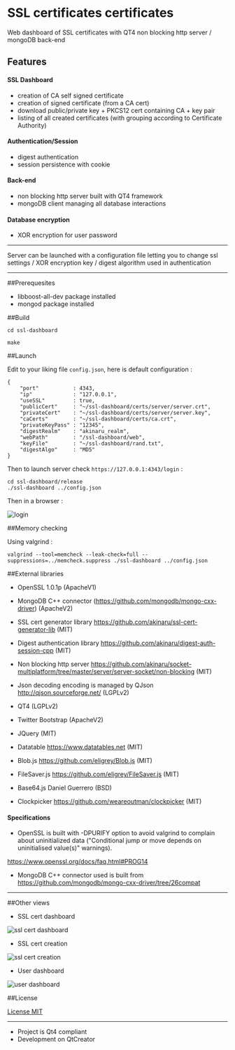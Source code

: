 # SSL certificates certificates


Web dashboard of SSL certificates with QT4 non blocking http server / mongoDB back-end

## Features

<h4>SSL Dashboard</h4> 

* creation of CA self signed certificate
* creation of signed certificate (from a CA cert)
* download public/private key + PKCS12 cert containing CA + key pair
* listing of all created certificates (with grouping according to Certificate Authority)

<h4>Authentication/Session</h4>

* digest authentication
* session persistence with cookie

<h4>Back-end</h4>

* non blocking http server built with QT4 framework
* mongoDB client managing all database interactions

<h4>Database encryption</h4>

* XOR encryption for user password

<hr/>

Server can be launched with a configuration file letting you to change ssl settings / XOR encryption key / digest algorithm used in authentication

<hr/>

##Prerequesites

* libboost-all-dev package installed
* mongod package installed

##Build

```
cd ssl-dashboard

make 

```

##Launch

Edit to your liking file ``config.json``, here is default configuration :

```
{
    "port"           : 4343,
    "ip"             : "127.0.0.1",
    "useSSL"         : true,
    "publicCert"     : "~/ssl-dashboard/certs/server/server.crt",
    "privateCert"    : "~/ssl-dashboard/certs/server/server.key",
    "caCerts"        : "~/ssl-dashboard/certs/ca.crt",
    "privateKeyPass" : "12345",
    "digestRealm"    : "akinaru_realm",
    "webPath"        : "/ssl-dashboard/web",
    "keyFile"        : "~/ssl-dashboard/rand.txt",
    "digestAlgo"     : "MD5"
}
```

Then to launch server check ``https://127.0.0.1:4343/login`` :

```
cd ssl-dashboard/release
./ssl-dashboard ../config.json

```
Then in a browser :


![login](https://raw.github.com/akinaru/ssl-cert-dashboard/master/img/login.png)


##Memory checking

Using valgrind :

```
valgrind --tool=memcheck --leak-check=full --suppressions=../memcheck.suppress ./ssl-dashboard ../config.json

```

##External libraries

* OpenSSL 1.0.1p (ApacheV1)

* MongoDB C++ connector (https://github.com/mongodb/mongo-cxx-driver) (ApacheV2)

* SSL cert generator library https://github.com/akinaru/ssl-cert-generator-lib (MIT)

* Digest authentication library https://github.com/akinaru/digest-auth-session-cpp (MIT)

* Non blocking http server https://github.com/akinaru/socket-multiplatform/tree/master/server/server-socket/non-blocking (MIT)

* Json decoding encoding is managed by QJson http://qjson.sourceforge.net/ (LGPLv2)

* QT4 (LGPLv2)

* Twitter Bootstrap (ApacheV2)

* JQuery (MIT)

* Datatable https://www.datatables.net (MIT) 

* Blob.js https://github.com/eligrey/Blob.js (MIT)

* FileSaver.js https://github.com/eligrey/FileSaver.js (MIT)

* Base64.js Daniel Guerrero (BSD)

* Clockpicker https://github.com/weareoutman/clockpicker (MIT)

<h4>Specifications</h4>

* OpenSSL is built with -DPURIFY option to avoid valgrind to complain about uninitialized data ("Conditional jump or move depends on uninitialised value(s)" warnings).

https://www.openssl.org/docs/faq.html#PROG14

* MongoDB C++ connector used is built from https://github.com/mongodb/mongo-cxx-driver/tree/26compat

<hr/>

##Other views

* SSL cert dashboard

![ssl cert dashboard](https://raw.github.com/akinaru/ssl-cert-dashboard/master/img/dashboard.png)

* SSL cert creation

![ssl cert creation](https://raw.github.com/akinaru/ssl-cert-dashboard/master/img/createcert.png)

* User dashboard

![user dashboard](https://raw.github.com/akinaru/ssl-cert-dashboard/master/img/users.png)

##License

[License MIT](https://github.com/akinaru/akinaru/ssl-cert-dashboard/blob/master/LICENSE.md)

<hr/>

* Project is Qt4 compliant
* Development on QtCreator
